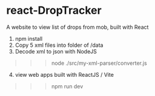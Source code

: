 # react-DropTracker
A website to view list of drops from mob, built with React

1. npm install
2. Copy 5 xml files into folder of /data 
3. Decode xml to json with NodeJS
>>> node ./src/my-xml-parser/converter.js   
4. view web apps built with ReactJS / Vite
>>> npm run dev
